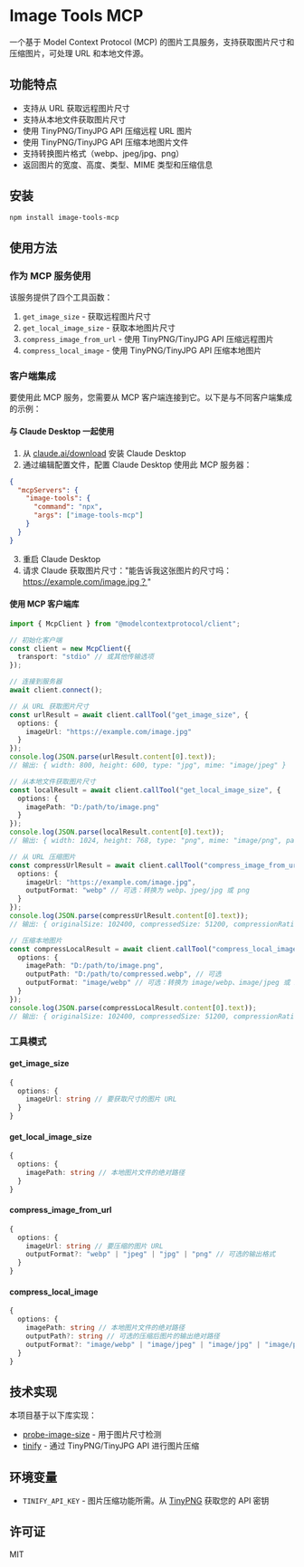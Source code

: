 # Image Tools MCP

一个基于 Model Context Protocol (MCP) 的图片工具服务，支持获取图片尺寸和压缩图片，可处理 URL 和本地文件源。

## 功能特点

- 支持从 URL 获取远程图片尺寸
- 支持从本地文件获取图片尺寸
- 使用 TinyPNG/TinyJPG API 压缩远程 URL 图片
- 使用 TinyPNG/TinyJPG API 压缩本地图片文件
- 支持转换图片格式（webp、jpeg/jpg、png）
- 返回图片的宽度、高度、类型、MIME 类型和压缩信息

## 安装

```bash
npm install image-tools-mcp
```

## 使用方法

### 作为 MCP 服务使用

该服务提供了四个工具函数：

1. `get_image_size` - 获取远程图片尺寸
2. `get_local_image_size` - 获取本地图片尺寸
3. `compress_image_from_url` - 使用 TinyPNG/TinyJPG API 压缩远程图片
4. `compress_local_image` - 使用 TinyPNG/TinyJPG API 压缩本地图片

### 客户端集成

要使用此 MCP 服务，您需要从 MCP 客户端连接到它。以下是与不同客户端集成的示例：

#### 与 Claude Desktop 一起使用

1. 从 [claude.ai/download](https://claude.ai/download) 安装 Claude Desktop
2. 通过编辑配置文件，配置 Claude Desktop 使用此 MCP 服务器：

```json
{
  "mcpServers": {
    "image-tools": {
      "command": "npx",
      "args": ["image-tools-mcp"]
    }
  }
}
```

3. 重启 Claude Desktop
4. 请求 Claude 获取图片尺寸："能告诉我这张图片的尺寸吗：https://example.com/image.jpg？"

#### 使用 MCP 客户端库

```typescript
import { McpClient } from "@modelcontextprotocol/client";

// 初始化客户端
const client = new McpClient({
  transport: "stdio" // 或其他传输选项
});

// 连接到服务器
await client.connect();

// 从 URL 获取图片尺寸
const urlResult = await client.callTool("get_image_size", {
  options: {
    imageUrl: "https://example.com/image.jpg"
  }
});
console.log(JSON.parse(urlResult.content[0].text));
// 输出: { width: 800, height: 600, type: "jpg", mime: "image/jpeg" }

// 从本地文件获取图片尺寸
const localResult = await client.callTool("get_local_image_size", {
  options: {
    imagePath: "D:/path/to/image.png"
  }
});
console.log(JSON.parse(localResult.content[0].text));
// 输出: { width: 1024, height: 768, type: "png", mime: "image/png", path: "D:/path/to/image.png" }

// 从 URL 压缩图片
const compressUrlResult = await client.callTool("compress_image_from_url", {
  options: {
    imageUrl: "https://example.com/image.jpg",
    outputFormat: "webp" // 可选：转换为 webp、jpeg/jpg 或 png
  }
});
console.log(JSON.parse(compressUrlResult.content[0].text));
// 输出: { originalSize: 102400, compressedSize: 51200, compressionRatio: "50.00%", tempFilePath: "/tmp/compressed_1615456789.webp", format: "webp" }

// 压缩本地图片
const compressLocalResult = await client.callTool("compress_local_image", {
  options: {
    imagePath: "D:/path/to/image.png",
    outputPath: "D:/path/to/compressed.webp", // 可选
    outputFormat: "image/webp" // 可选：转换为 image/webp、image/jpeg 或 image/png
  }
});
console.log(JSON.parse(compressLocalResult.content[0].text));
// 输出: { originalSize: 102400, compressedSize: 51200, compressionRatio: "50.00%", outputPath: "D:/path/to/compressed.webp", format: "webp" }
```

### 工具模式

#### get_image_size

```typescript
{
  options: {
    imageUrl: string // 要获取尺寸的图片 URL
  }
}
```

#### get_local_image_size

```typescript
{
  options: {
    imagePath: string // 本地图片文件的绝对路径
  }
}
```

#### compress_image_from_url

```typescript
{
  options: {
    imageUrl: string // 要压缩的图片 URL
    outputFormat?: "webp" | "jpeg" | "jpg" | "png" // 可选的输出格式
  }
}
```

#### compress_local_image

```typescript
{
  options: {
    imagePath: string // 本地图片文件的绝对路径
    outputPath?: string // 可选的压缩后图片的输出绝对路径
    outputFormat?: "image/webp" | "image/jpeg" | "image/jpg" | "image/png" // 可选的输出格式
  }
}
```

## 技术实现

本项目基于以下库实现：
- [probe-image-size](https://github.com/nodeca/probe-image-size) - 用于图片尺寸检测
- [tinify](https://github.com/tinify/tinify-nodejs) - 通过 TinyPNG/TinyJPG API 进行图片压缩

## 环境变量

- `TINIFY_API_KEY` - 图片压缩功能所需。从 [TinyPNG](https://tinypng.com/developers) 获取您的 API 密钥

## 许可证

MIT